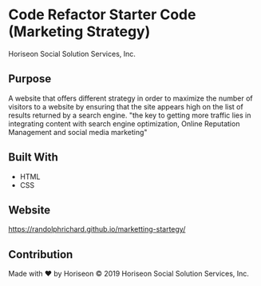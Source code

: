 # Code Refactor Starter Code (Marketing Strategy)
Horiseon Social Solution Services, Inc.

## Purpose
A website that offers different strategy in order to maximize the number of visitors to a website by ensuring that the site appears high on the list of results returned by a search engine.
"the key to getting more traffic lies in integrating content with search engine optimization, Online Reputation Management and social media marketing"

## Built With
* HTML
* CSS

## Website
https://randolphrichard.github.io/marketting-startegy/

## Contribution
Made with ❤️ by Horiseon
© 2019 Horiseon Social Solution Services, Inc.